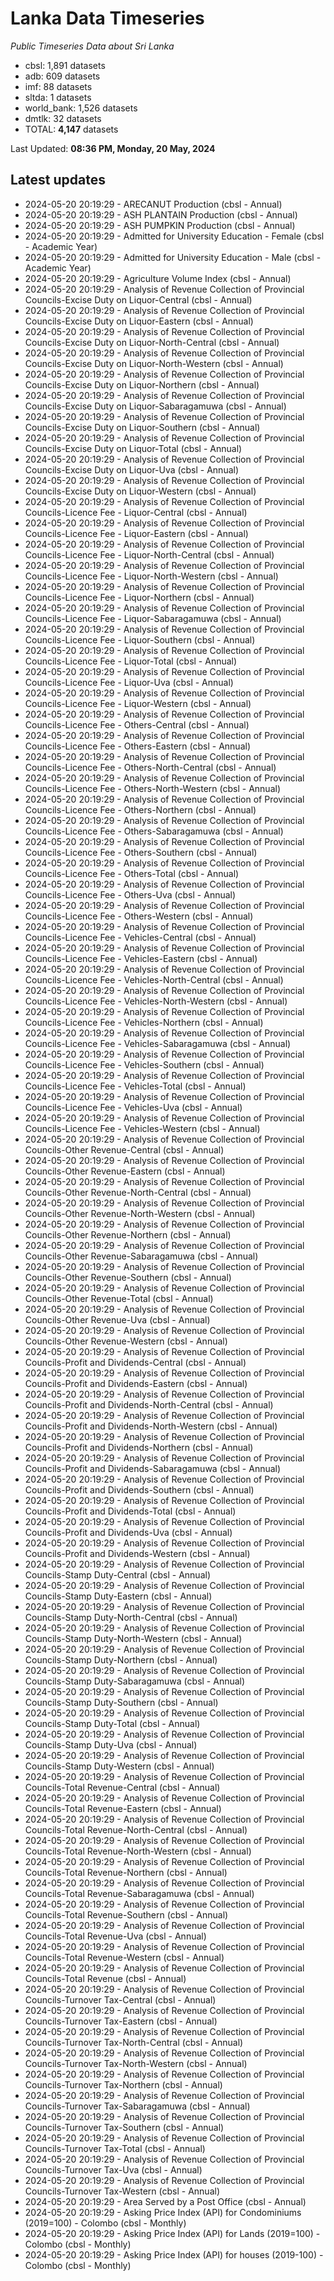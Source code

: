 # Lanka Data Timeseries
*Public Timeseries Data about Sri Lanka*

* cbsl: 1,891 datasets
* adb: 609 datasets
* imf: 88 datasets
* sltda: 1 datasets
* world_bank: 1,526 datasets
* dmtlk: 32 datasets
* TOTAL: **4,147** datasets

Last Updated: **08:36 PM, Monday, 20 May, 2024**

## Latest updates

* 2024-05-20 20:19:29 - ARECANUT Production (cbsl - Annual)
* 2024-05-20 20:19:29 - ASH PLANTAIN Production (cbsl - Annual)
* 2024-05-20 20:19:29 - ASH PUMPKIN Production (cbsl - Annual)
* 2024-05-20 20:19:29 - Admitted for University Education - Female (cbsl - Academic Year)
* 2024-05-20 20:19:29 - Admitted for University Education - Male (cbsl - Academic Year)
* 2024-05-20 20:19:29 - Agriculture Volume Index (cbsl - Annual)
* 2024-05-20 20:19:29 - Analysis of Revenue Collection of Provincial Councils-Excise Duty on Liquor-Central (cbsl - Annual)
* 2024-05-20 20:19:29 - Analysis of Revenue Collection of Provincial Councils-Excise Duty on Liquor-Eastern (cbsl - Annual)
* 2024-05-20 20:19:29 - Analysis of Revenue Collection of Provincial Councils-Excise Duty on Liquor-North-Central (cbsl - Annual)
* 2024-05-20 20:19:29 - Analysis of Revenue Collection of Provincial Councils-Excise Duty on Liquor-North-Western (cbsl - Annual)
* 2024-05-20 20:19:29 - Analysis of Revenue Collection of Provincial Councils-Excise Duty on Liquor-Northern (cbsl - Annual)
* 2024-05-20 20:19:29 - Analysis of Revenue Collection of Provincial Councils-Excise Duty on Liquor-Sabaragamuwa (cbsl - Annual)
* 2024-05-20 20:19:29 - Analysis of Revenue Collection of Provincial Councils-Excise Duty on Liquor-Southern (cbsl - Annual)
* 2024-05-20 20:19:29 - Analysis of Revenue Collection of Provincial Councils-Excise Duty on Liquor-Total (cbsl - Annual)
* 2024-05-20 20:19:29 - Analysis of Revenue Collection of Provincial Councils-Excise Duty on Liquor-Uva (cbsl - Annual)
* 2024-05-20 20:19:29 - Analysis of Revenue Collection of Provincial Councils-Excise Duty on Liquor-Western (cbsl - Annual)
* 2024-05-20 20:19:29 - Analysis of Revenue Collection of Provincial Councils-Licence Fee - Liquor-Central (cbsl - Annual)
* 2024-05-20 20:19:29 - Analysis of Revenue Collection of Provincial Councils-Licence Fee - Liquor-Eastern (cbsl - Annual)
* 2024-05-20 20:19:29 - Analysis of Revenue Collection of Provincial Councils-Licence Fee - Liquor-North-Central (cbsl - Annual)
* 2024-05-20 20:19:29 - Analysis of Revenue Collection of Provincial Councils-Licence Fee - Liquor-North-Western (cbsl - Annual)
* 2024-05-20 20:19:29 - Analysis of Revenue Collection of Provincial Councils-Licence Fee - Liquor-Northern (cbsl - Annual)
* 2024-05-20 20:19:29 - Analysis of Revenue Collection of Provincial Councils-Licence Fee - Liquor-Sabaragamuwa (cbsl - Annual)
* 2024-05-20 20:19:29 - Analysis of Revenue Collection of Provincial Councils-Licence Fee - Liquor-Southern (cbsl - Annual)
* 2024-05-20 20:19:29 - Analysis of Revenue Collection of Provincial Councils-Licence Fee - Liquor-Total (cbsl - Annual)
* 2024-05-20 20:19:29 - Analysis of Revenue Collection of Provincial Councils-Licence Fee - Liquor-Uva (cbsl - Annual)
* 2024-05-20 20:19:29 - Analysis of Revenue Collection of Provincial Councils-Licence Fee - Liquor-Western (cbsl - Annual)
* 2024-05-20 20:19:29 - Analysis of Revenue Collection of Provincial Councils-Licence Fee - Others-Central (cbsl - Annual)
* 2024-05-20 20:19:29 - Analysis of Revenue Collection of Provincial Councils-Licence Fee - Others-Eastern (cbsl - Annual)
* 2024-05-20 20:19:29 - Analysis of Revenue Collection of Provincial Councils-Licence Fee - Others-North-Central (cbsl - Annual)
* 2024-05-20 20:19:29 - Analysis of Revenue Collection of Provincial Councils-Licence Fee - Others-North-Western (cbsl - Annual)
* 2024-05-20 20:19:29 - Analysis of Revenue Collection of Provincial Councils-Licence Fee - Others-Northern (cbsl - Annual)
* 2024-05-20 20:19:29 - Analysis of Revenue Collection of Provincial Councils-Licence Fee - Others-Sabaragamuwa (cbsl - Annual)
* 2024-05-20 20:19:29 - Analysis of Revenue Collection of Provincial Councils-Licence Fee - Others-Southern (cbsl - Annual)
* 2024-05-20 20:19:29 - Analysis of Revenue Collection of Provincial Councils-Licence Fee - Others-Total (cbsl - Annual)
* 2024-05-20 20:19:29 - Analysis of Revenue Collection of Provincial Councils-Licence Fee - Others-Uva (cbsl - Annual)
* 2024-05-20 20:19:29 - Analysis of Revenue Collection of Provincial Councils-Licence Fee - Others-Western (cbsl - Annual)
* 2024-05-20 20:19:29 - Analysis of Revenue Collection of Provincial Councils-Licence Fee - Vehicles-Central (cbsl - Annual)
* 2024-05-20 20:19:29 - Analysis of Revenue Collection of Provincial Councils-Licence Fee - Vehicles-Eastern (cbsl - Annual)
* 2024-05-20 20:19:29 - Analysis of Revenue Collection of Provincial Councils-Licence Fee - Vehicles-North-Central (cbsl - Annual)
* 2024-05-20 20:19:29 - Analysis of Revenue Collection of Provincial Councils-Licence Fee - Vehicles-North-Western (cbsl - Annual)
* 2024-05-20 20:19:29 - Analysis of Revenue Collection of Provincial Councils-Licence Fee - Vehicles-Northern (cbsl - Annual)
* 2024-05-20 20:19:29 - Analysis of Revenue Collection of Provincial Councils-Licence Fee - Vehicles-Sabaragamuwa (cbsl - Annual)
* 2024-05-20 20:19:29 - Analysis of Revenue Collection of Provincial Councils-Licence Fee - Vehicles-Southern (cbsl - Annual)
* 2024-05-20 20:19:29 - Analysis of Revenue Collection of Provincial Councils-Licence Fee - Vehicles-Total (cbsl - Annual)
* 2024-05-20 20:19:29 - Analysis of Revenue Collection of Provincial Councils-Licence Fee - Vehicles-Uva (cbsl - Annual)
* 2024-05-20 20:19:29 - Analysis of Revenue Collection of Provincial Councils-Licence Fee - Vehicles-Western (cbsl - Annual)
* 2024-05-20 20:19:29 - Analysis of Revenue Collection of Provincial Councils-Other Revenue-Central (cbsl - Annual)
* 2024-05-20 20:19:29 - Analysis of Revenue Collection of Provincial Councils-Other Revenue-Eastern (cbsl - Annual)
* 2024-05-20 20:19:29 - Analysis of Revenue Collection of Provincial Councils-Other Revenue-North-Central (cbsl - Annual)
* 2024-05-20 20:19:29 - Analysis of Revenue Collection of Provincial Councils-Other Revenue-North-Western (cbsl - Annual)
* 2024-05-20 20:19:29 - Analysis of Revenue Collection of Provincial Councils-Other Revenue-Northern (cbsl - Annual)
* 2024-05-20 20:19:29 - Analysis of Revenue Collection of Provincial Councils-Other Revenue-Sabaragamuwa (cbsl - Annual)
* 2024-05-20 20:19:29 - Analysis of Revenue Collection of Provincial Councils-Other Revenue-Southern (cbsl - Annual)
* 2024-05-20 20:19:29 - Analysis of Revenue Collection of Provincial Councils-Other Revenue-Total (cbsl - Annual)
* 2024-05-20 20:19:29 - Analysis of Revenue Collection of Provincial Councils-Other Revenue-Uva (cbsl - Annual)
* 2024-05-20 20:19:29 - Analysis of Revenue Collection of Provincial Councils-Other Revenue-Western (cbsl - Annual)
* 2024-05-20 20:19:29 - Analysis of Revenue Collection of Provincial Councils-Profit and Dividends-Central (cbsl - Annual)
* 2024-05-20 20:19:29 - Analysis of Revenue Collection of Provincial Councils-Profit and Dividends-Eastern (cbsl - Annual)
* 2024-05-20 20:19:29 - Analysis of Revenue Collection of Provincial Councils-Profit and Dividends-North-Central (cbsl - Annual)
* 2024-05-20 20:19:29 - Analysis of Revenue Collection of Provincial Councils-Profit and Dividends-North-Western (cbsl - Annual)
* 2024-05-20 20:19:29 - Analysis of Revenue Collection of Provincial Councils-Profit and Dividends-Northern (cbsl - Annual)
* 2024-05-20 20:19:29 - Analysis of Revenue Collection of Provincial Councils-Profit and Dividends-Sabaragamuwa (cbsl - Annual)
* 2024-05-20 20:19:29 - Analysis of Revenue Collection of Provincial Councils-Profit and Dividends-Southern (cbsl - Annual)
* 2024-05-20 20:19:29 - Analysis of Revenue Collection of Provincial Councils-Profit and Dividends-Total (cbsl - Annual)
* 2024-05-20 20:19:29 - Analysis of Revenue Collection of Provincial Councils-Profit and Dividends-Uva (cbsl - Annual)
* 2024-05-20 20:19:29 - Analysis of Revenue Collection of Provincial Councils-Profit and Dividends-Western (cbsl - Annual)
* 2024-05-20 20:19:29 - Analysis of Revenue Collection of Provincial Councils-Stamp Duty-Central (cbsl - Annual)
* 2024-05-20 20:19:29 - Analysis of Revenue Collection of Provincial Councils-Stamp Duty-Eastern (cbsl - Annual)
* 2024-05-20 20:19:29 - Analysis of Revenue Collection of Provincial Councils-Stamp Duty-North-Central (cbsl - Annual)
* 2024-05-20 20:19:29 - Analysis of Revenue Collection of Provincial Councils-Stamp Duty-North-Western (cbsl - Annual)
* 2024-05-20 20:19:29 - Analysis of Revenue Collection of Provincial Councils-Stamp Duty-Northern (cbsl - Annual)
* 2024-05-20 20:19:29 - Analysis of Revenue Collection of Provincial Councils-Stamp Duty-Sabaragamuwa (cbsl - Annual)
* 2024-05-20 20:19:29 - Analysis of Revenue Collection of Provincial Councils-Stamp Duty-Southern (cbsl - Annual)
* 2024-05-20 20:19:29 - Analysis of Revenue Collection of Provincial Councils-Stamp Duty-Total (cbsl - Annual)
* 2024-05-20 20:19:29 - Analysis of Revenue Collection of Provincial Councils-Stamp Duty-Uva (cbsl - Annual)
* 2024-05-20 20:19:29 - Analysis of Revenue Collection of Provincial Councils-Stamp Duty-Western (cbsl - Annual)
* 2024-05-20 20:19:29 - Analysis of Revenue Collection of Provincial Councils-Total Revenue-Central (cbsl - Annual)
* 2024-05-20 20:19:29 - Analysis of Revenue Collection of Provincial Councils-Total Revenue-Eastern (cbsl - Annual)
* 2024-05-20 20:19:29 - Analysis of Revenue Collection of Provincial Councils-Total Revenue-North-Central (cbsl - Annual)
* 2024-05-20 20:19:29 - Analysis of Revenue Collection of Provincial Councils-Total Revenue-North-Western (cbsl - Annual)
* 2024-05-20 20:19:29 - Analysis of Revenue Collection of Provincial Councils-Total Revenue-Northern (cbsl - Annual)
* 2024-05-20 20:19:29 - Analysis of Revenue Collection of Provincial Councils-Total Revenue-Sabaragamuwa (cbsl - Annual)
* 2024-05-20 20:19:29 - Analysis of Revenue Collection of Provincial Councils-Total Revenue-Southern (cbsl - Annual)
* 2024-05-20 20:19:29 - Analysis of Revenue Collection of Provincial Councils-Total Revenue-Uva (cbsl - Annual)
* 2024-05-20 20:19:29 - Analysis of Revenue Collection of Provincial Councils-Total Revenue-Western (cbsl - Annual)
* 2024-05-20 20:19:29 - Analysis of Revenue Collection of Provincial Councils-Total Revenue (cbsl - Annual)
* 2024-05-20 20:19:29 - Analysis of Revenue Collection of Provincial Councils-Turnover Tax-Central (cbsl - Annual)
* 2024-05-20 20:19:29 - Analysis of Revenue Collection of Provincial Councils-Turnover Tax-Eastern (cbsl - Annual)
* 2024-05-20 20:19:29 - Analysis of Revenue Collection of Provincial Councils-Turnover Tax-North-Central (cbsl - Annual)
* 2024-05-20 20:19:29 - Analysis of Revenue Collection of Provincial Councils-Turnover Tax-North-Western (cbsl - Annual)
* 2024-05-20 20:19:29 - Analysis of Revenue Collection of Provincial Councils-Turnover Tax-Northern (cbsl - Annual)
* 2024-05-20 20:19:29 - Analysis of Revenue Collection of Provincial Councils-Turnover Tax-Sabaragamuwa (cbsl - Annual)
* 2024-05-20 20:19:29 - Analysis of Revenue Collection of Provincial Councils-Turnover Tax-Southern (cbsl - Annual)
* 2024-05-20 20:19:29 - Analysis of Revenue Collection of Provincial Councils-Turnover Tax-Total (cbsl - Annual)
* 2024-05-20 20:19:29 - Analysis of Revenue Collection of Provincial Councils-Turnover Tax-Uva (cbsl - Annual)
* 2024-05-20 20:19:29 - Analysis of Revenue Collection of Provincial Councils-Turnover Tax-Western (cbsl - Annual)
* 2024-05-20 20:19:29 - Area Served by a Post Office (cbsl - Annual)
* 2024-05-20 20:19:29 - Asking Price Index (API) for Condominiums (2019=100) - Colombo (cbsl - Monthly)
* 2024-05-20 20:19:29 - Asking Price Index (API) for Lands (2019=100) - Colombo (cbsl - Monthly)
* 2024-05-20 20:19:29 - Asking Price Index (API) for houses (2019-100) - Colombo (cbsl - Monthly)